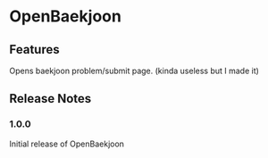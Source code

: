 # OpenBaekjoon

## Features

Opens baekjoon problem/submit page.
(kinda useless but I made it)

## Release Notes

### 1.0.0

Initial release of OpenBaekjoon
